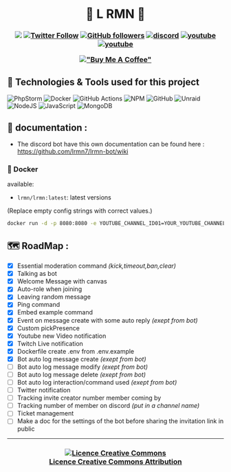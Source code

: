 <h1 align=center>🤖 L RMN 🤖</h1>
<h3 align="center">

![](https://visitor-badge.laobi.icu/badge?page_id=lrmn7.lrmn7&)
[![Twitter Follow](https://img.shields.io/twitter/follow/romanromannya?label=Follow)](https://twitter.com/intent/follow?screen_name=romanromannya)
[![GitHub followers](https://img.shields.io/github/followers/lrmn7?label=Follow&style=social)](https://github.com/lrmn7)
[![discord](https://img.shields.io/badge/Join_Discord-5865F2.svg?&style=flat-square&logo=discord&logoColor=white&link=https://discord.gg/WFfjrQxnfH)](https://discord.gg/WFfjrQxnfH)
[![youtube](https://img.shields.io/youtube/channel/subscribers/UC3yqDQ62iwvmQBrvy4WzFhQ?style=social)](https://www.youtube.com/channel/UC3yqDQ62iwvmQBrvy4WzFhQ)
[![youtube](https://img.shields.io/twitch/status/lrmn7?style=social)](https://www.twitch.tv/lrmn_vp)

[!["Buy Me A Coffee"](https://www.buymeacoffee.com/assets/img/custom_images/orange_img.png)](https://www.buymeacoffee.com/LRMN)

</h3>

## 🧰 Technologies & Tools used for this project
![PhpStorm](https://img.shields.io/badge/phpstorm-143?style=for-the-badge&logo=phpstorm&logoColor=black&color=black&labelColor=darkorchid)
![Docker](https://img.shields.io/badge/docker-%230db7ed.svg?style=for-the-badge&logo=docker&logoColor=white)
![GitHub Actions](https://img.shields.io/badge/github%20actions-%232671E5.svg?style=for-the-badge&logo=githubactions&logoColor=white)
![NPM](https://img.shields.io/badge/NPM-%23000000.svg?style=for-the-badge&logo=npm&logoColor=white)
![GitHub](https://img.shields.io/badge/github-%23121011.svg?style=for-the-badge&logo=github&logoColor=white)
![Unraid](https://img.shields.io/badge/unraid-%23F15A2C.svg?style=for-the-badge&logo=unraid&logoColor=white)
![NodeJS](https://img.shields.io/badge/node.js-6DA55F?style=for-the-badge&logo=node.js&logoColor=white)
![JavaScript](https://img.shields.io/badge/javascript-%23323330.svg?style=for-the-badge&logo=javascript&logoColor=%23F7DF1E)
![MongoDB](https://img.shields.io/badge/MongoDB-4EA94B?style=for-the-badge&logo=mongodb&logoColor=white)

## 📝 documentation :

- The discord bot have this own documentation can be found here : https://github.com/lrmn7/lrmn-bot/wiki

### 🐳 Docker

available:
- `lrmn/lrmn:latest`: latest versions

(Replace empty config strings with correct values.)

```bash
docker run -d -p 8080:8080 -e YOUTUBE_CHANNEL_ID01=YOUR_YOUTUBE_CHANNEL_ID -e DATABASE_TOKEN=YOUR_MONGODB_DATABASE_TOKEN -e CLIENT_ID=YOUR_DISCORD_CLIENT_ID -e BOT_TOKEN=YOUR_DISCORD_BOT_TOKEN lrmn/lrmn:latest
```

## 🗺️ RoadMap :
  - [X] Essential moderation command *(kick,timeout,ban,clear)*
  - [X] Talking as bot
  - [X] Welcome Message with canvas
  - [X] Auto-role when joining
  - [X] Leaving random message
  - [X] Ping command
  - [X] Embed example command
  - [X] Event on message create with some auto reply *(exept from bot)*
  - [X] Custom pickPresence
  - [X] Youtube new Video notification
  - [X] Twitch Live notification
  - [X] Dockerfile create .env from .env.example
  - [X] Bot auto log message create *(exept from bot)*
  - [ ] Bot auto log message modify *(exept from bot)*
  - [ ] Bot auto log message delete *(exept from bot)*
  - [ ] Bot auto log interaction/command used *(exept from bot)*
  - [ ] Twitter notification
  - [ ] Tracking invite creator number member coming by
  - [ ] Tracking number of member on discord *(put in a channel name)*
  - [ ] Ticket management
  - [ ] Make a doc for the settings of the bot before sharing the invitation link in public

---

<h3 align="center">
  <a rel="license" href="http://creativecommons.org/licenses/by-nc-nd/4.0/">
    <img alt="Licence Creative Commons" style="border-width:0" src="https://i.creativecommons.org/l/by-nc-nd/4.0/88x31.png" />
  </a>
  <br />
  <a rel="license" href="http://creativecommons.org/licenses/by-nc-nd/4.0/">
    Licence Creative Commons Attribution
  </a>
</h3>

